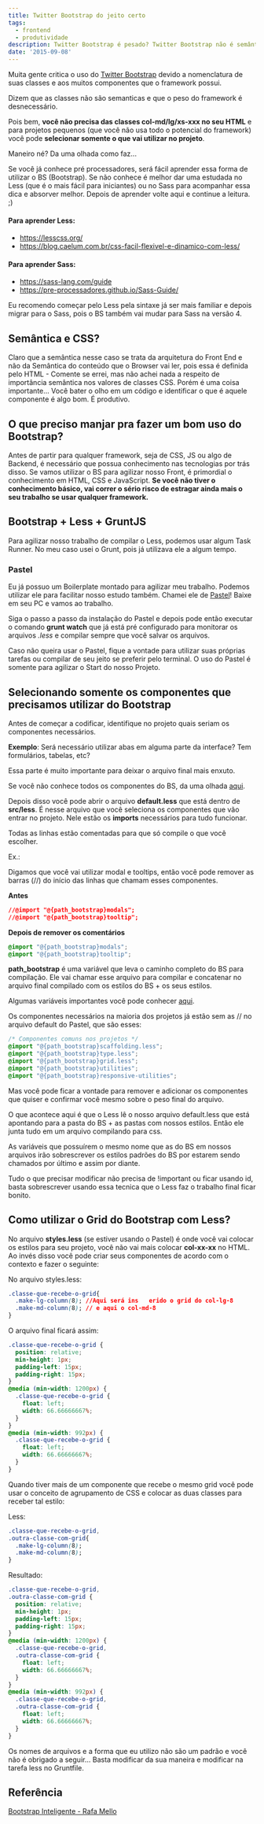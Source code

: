 ```yaml
---
title: Twitter Bootstrap do jeito certo
tags:
  - frontend
  - produtividade
description: Twitter Bootstrap é pesado? Twitter Bootstrap não é semântico? Confira algumas dicas para usar o Twitter Bootstrap do jeito certo.
date: '2015-09-08'
---
```

Muita gente critica o uso do [Twitter Bootstrap](https://getbootstrap.com/) devido a nomenclatura de suas classes e aos muitos componentes que o framework possui.

Dizem que as classes não são semanticas e que o peso do framework é desnecessário.

Pois bem, **você não precisa das classes col-md/lg/xs-xxx no seu HTML** e para projetos pequenos (que você não usa todo o potencial do framework) você pode **selecionar somente o que vai utilizar no projeto**.

Maneiro né? Da uma olhada como faz...

Se você já conhece pré processadores, será fácil aprender essa forma de utilizar o BS (Bootstrap). Se não conhece é melhor dar uma estudada no Less (que é o mais fácil para iniciantes) ou no Sass para acompanhar essa dica e absorver melhor. Depois de aprender volte aqui e continue a leitura. ;)

#### Para aprender Less:

- https://lesscss.org/
- https://blog.caelum.com.br/css-facil-flexivel-e-dinamico-com-less/

#### Para aprender Sass:

- https://sass-lang.com/guide
- https://pre-processadores.github.io/Sass-Guide/

Eu recomendo começar pelo Less pela sintaxe já ser mais familiar e depois migrar para o Sass, pois o BS também vai mudar para Sass na versão 4.

## Semântica e CSS?

Claro que a semântica nesse caso se trata da arquitetura do Front End e não da Semântica do conteúdo que o Browser vai ler, pois essa é definida pelo HTML - Comente se errei, mas não achei nada a respeito de importância semântica nos valores de classes CSS.
Porém é uma coisa importante... Você bater o olho em um código e identificar o que é aquele componente é algo bom. É produtivo.

## O que preciso manjar pra fazer um bom uso do Bootstrap?

Antes de partir para qualquer framework, seja de CSS, JS ou algo de Backend, é necessário que possua conhecimento nas tecnologias por trás disso. Se vamos utilizar o BS para agilizar nosso Front, é primordial o conhecimento em HTML, CSS e JavaScript.
**Se você não tiver o conhecimento básico, vai correr o sério risco de estragar ainda mais o seu trabalho se usar qualquer framework.**



## Bootstrap + Less + GruntJS

Para agilizar nosso trabalho de compilar o Less, podemos usar algum Task Runner. No meu caso usei o Grunt, pois já utilizava ele a algum tempo.

### Pastel

Eu já possuo um Boilerplate montado para agilizar meu trabalho. Podemos utilizar ele para facilitar nosso estudo também. Chamei ele de [Pastel](https://github.com/woliveiras/pastel "Pastel")! Baixe em seu PC e vamos ao trabalho.

Siga o passo a passo da instalação do Pastel e depois pode então executar o comando **grunt watch** que já está pré configurado para monitorar os arquivos *.less* e compilar sempre que você salvar os arquivos.

Caso não queira usar o Pastel, fique a vontade para utilizar suas próprias tarefas ou compilar de seu jeito se preferir pelo terminal. O uso do Pastel é somente para agilizar o Start do nosso Projeto.

## Selecionando somente os componentes que precisamos utilizar do Bootstrap

Antes de começar a codificar, identifique no projeto quais seriam os componentes necessários.

**Exemplo**: Será necessário utilizar abas em alguma parte da interface? Tem formulários, tabelas, etc?

Essa parte é muito importante para deixar o arquivo final mais enxuto.

Se você não conhece todos os componentes do BS, da uma olhada [aqui](https://getbootstrap.com/components/ "Components Bootstrap").

Depois disso você pode abrir o arquivo **default.less** que está dentro de **src/less**. É nesse arquivo que você seleciona os componentes que vão entrar no projeto. Nele estão os **imports** necessários para tudo funcionar.

Todas as linhas estão comentadas para que só compile o que você escolher.

Ex.:

Digamos que você vai utilizar modal e tooltips, então você pode remover as barras (//) do início das linhas que chamam esses componentes.

**Antes**

```css
//@import "@{path_bootstrap}modals";
//@import "@{path_bootstrap}tooltip";
```

**Depois de remover os comentários**

```css
@import "@{path_bootstrap}modals";
@import "@{path_bootstrap}tooltip";
```

**path_bootstrap** é uma variável que leva o caminho completo do BS para compilação. Ele vai chamar esse arquivo para compilar e concatenar no arquivo final compilado com os estilos do BS + os seus estilos.

Algumas variáveis importantes você pode conhecer [aqui](https://getbootstrap.com/css/#less "Referência do BS com Less").

Os componentes necessários na maioria dos projetos já estão sem as // no arquivo default do Pastel, que são esses:

```css
/* Componentes comuns nos projetos */
@import "@{path_bootstrap}scaffolding.less";
@import "@{path_bootstrap}type.less";
@import "@{path_bootstrap}grid.less";
@import "@{path_bootstrap}utilities";
@import "@{path_bootstrap}responsive-utilities";
```

Mas você pode ficar a vontade para remover e adicionar os componentes que quiser e confirmar você mesmo sobre o peso final do arquivo.

O que acontece aqui é que o Less lê o nosso arquivo default.less que está apontando para a pasta do BS + as pastas com nossos estilos. Então ele junta tudo em um arquivo compilando para css.

As variáveis que possuírem o mesmo nome que as do BS em nossos arquivos irão sobrescrever os estilos padrões do BS por estarem sendo chamados por último e assim por diante.

Tudo o que precisar modificar não precisa de !important ou ficar usando id, basta sobrescrever usando essa tecnica que o Less faz o trabalho final ficar bonito.

## Como utilizar o Grid do Bootstrap com Less?

No arquivo **styles.less** (se estiver usando o Pastel) é onde você vai colocar os estilos para seu projeto, você não vai mais colocar **col-xx-xx** no HTML. Ao invés disso você pode criar seus componentes de acordo com o contexto e fazer o seguinte:

No arquivo styles.less:

```css
.classe-que-recebe-o-grid{
  .make-lg-column(8); //Aqui será ins	erido o grid do col-lg-8
  .make-md-column(8); // e aqui o col-md-8
}
```

O arquivo final ficará assim:

```css
.classe-que-recebe-o-grid {
  position: relative;
  min-height: 1px;
  padding-left: 15px;
  padding-right: 15px;
}
@media (min-width: 1200px) {
  .classe-que-recebe-o-grid {
    float: left;
    width: 66.66666667%;
  }
}
@media (min-width: 992px) {
  .classe-que-recebe-o-grid {
    float: left;
    width: 66.66666667%;
  }
}
```

Quando tiver mais de um componente que recebe o mesmo grid você pode usar o conceito de agrupamento de CSS e colocar as duas classes para receber tal estilo:

Less:

```css
.classe-que-recebe-o-grid,
.outra-classe-com-grid{
  .make-lg-column(8);
  .make-md-column(8);
}
```

Resultado:

```css
.classe-que-recebe-o-grid,
.outra-classe-com-grid {
  position: relative;
  min-height: 1px;
  padding-left: 15px;
  padding-right: 15px;
}
@media (min-width: 1200px) {
  .classe-que-recebe-o-grid,
  .outra-classe-com-grid {
    float: left;
    width: 66.66666667%;
  }
}
@media (min-width: 992px) {
  .classe-que-recebe-o-grid,
  .outra-classe-com-grid {
    float: left;
    width: 66.66666667%;
  }
}
```

Os nomes de arquivos e a forma que eu utilizo não são um padrão e você não é obrigado a seguir... Basta modificar da sua maneira e modificar na tarefa less no Gruntfile.

## Referência

[Bootstrap Inteligente - Rafa Mello](https://blog.rafamello.com/bootstrap-inteligente "Bootstrap Inteligente")
